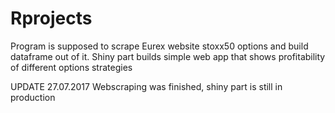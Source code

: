 # Rprojects


Program is supposed to scrape Eurex website stoxx50 options and build dataframe out of it. Shiny part builds simple web app that shows profitability of different options strategies

UPDATE 27.07.2017 Webscraping was finished, shiny part is still in production
